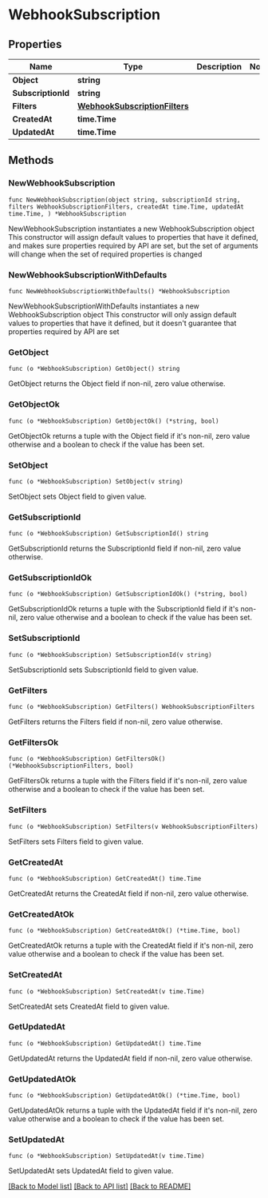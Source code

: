 # WebhookSubscription

## Properties

Name | Type | Description | Notes
------------ | ------------- | ------------- | -------------
**Object** | **string** |  | 
**SubscriptionId** | **string** |  | 
**Filters** | [**WebhookSubscriptionFilters**](WebhookSubscriptionFilters.md) |  | 
**CreatedAt** | **time.Time** |  | 
**UpdatedAt** | **time.Time** |  | 

## Methods

### NewWebhookSubscription

`func NewWebhookSubscription(object string, subscriptionId string, filters WebhookSubscriptionFilters, createdAt time.Time, updatedAt time.Time, ) *WebhookSubscription`

NewWebhookSubscription instantiates a new WebhookSubscription object
This constructor will assign default values to properties that have it defined,
and makes sure properties required by API are set, but the set of arguments
will change when the set of required properties is changed

### NewWebhookSubscriptionWithDefaults

`func NewWebhookSubscriptionWithDefaults() *WebhookSubscription`

NewWebhookSubscriptionWithDefaults instantiates a new WebhookSubscription object
This constructor will only assign default values to properties that have it defined,
but it doesn't guarantee that properties required by API are set

### GetObject

`func (o *WebhookSubscription) GetObject() string`

GetObject returns the Object field if non-nil, zero value otherwise.

### GetObjectOk

`func (o *WebhookSubscription) GetObjectOk() (*string, bool)`

GetObjectOk returns a tuple with the Object field if it's non-nil, zero value otherwise
and a boolean to check if the value has been set.

### SetObject

`func (o *WebhookSubscription) SetObject(v string)`

SetObject sets Object field to given value.


### GetSubscriptionId

`func (o *WebhookSubscription) GetSubscriptionId() string`

GetSubscriptionId returns the SubscriptionId field if non-nil, zero value otherwise.

### GetSubscriptionIdOk

`func (o *WebhookSubscription) GetSubscriptionIdOk() (*string, bool)`

GetSubscriptionIdOk returns a tuple with the SubscriptionId field if it's non-nil, zero value otherwise
and a boolean to check if the value has been set.

### SetSubscriptionId

`func (o *WebhookSubscription) SetSubscriptionId(v string)`

SetSubscriptionId sets SubscriptionId field to given value.


### GetFilters

`func (o *WebhookSubscription) GetFilters() WebhookSubscriptionFilters`

GetFilters returns the Filters field if non-nil, zero value otherwise.

### GetFiltersOk

`func (o *WebhookSubscription) GetFiltersOk() (*WebhookSubscriptionFilters, bool)`

GetFiltersOk returns a tuple with the Filters field if it's non-nil, zero value otherwise
and a boolean to check if the value has been set.

### SetFilters

`func (o *WebhookSubscription) SetFilters(v WebhookSubscriptionFilters)`

SetFilters sets Filters field to given value.


### GetCreatedAt

`func (o *WebhookSubscription) GetCreatedAt() time.Time`

GetCreatedAt returns the CreatedAt field if non-nil, zero value otherwise.

### GetCreatedAtOk

`func (o *WebhookSubscription) GetCreatedAtOk() (*time.Time, bool)`

GetCreatedAtOk returns a tuple with the CreatedAt field if it's non-nil, zero value otherwise
and a boolean to check if the value has been set.

### SetCreatedAt

`func (o *WebhookSubscription) SetCreatedAt(v time.Time)`

SetCreatedAt sets CreatedAt field to given value.


### GetUpdatedAt

`func (o *WebhookSubscription) GetUpdatedAt() time.Time`

GetUpdatedAt returns the UpdatedAt field if non-nil, zero value otherwise.

### GetUpdatedAtOk

`func (o *WebhookSubscription) GetUpdatedAtOk() (*time.Time, bool)`

GetUpdatedAtOk returns a tuple with the UpdatedAt field if it's non-nil, zero value otherwise
and a boolean to check if the value has been set.

### SetUpdatedAt

`func (o *WebhookSubscription) SetUpdatedAt(v time.Time)`

SetUpdatedAt sets UpdatedAt field to given value.



[[Back to Model list]](../README.md#documentation-for-models) [[Back to API list]](../README.md#documentation-for-api-endpoints) [[Back to README]](../README.md)


